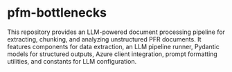 # pfm-bottlenecks
This repository provides an LLM-powered document processing pipeline for extracting, chunking, and analyzing unstructured PFR documents. It features components for data extraction, an LLM pipeline runner, Pydantic models for structured outputs, Azure client integration, prompt formatting utilities, and constants for LLM configuration.
